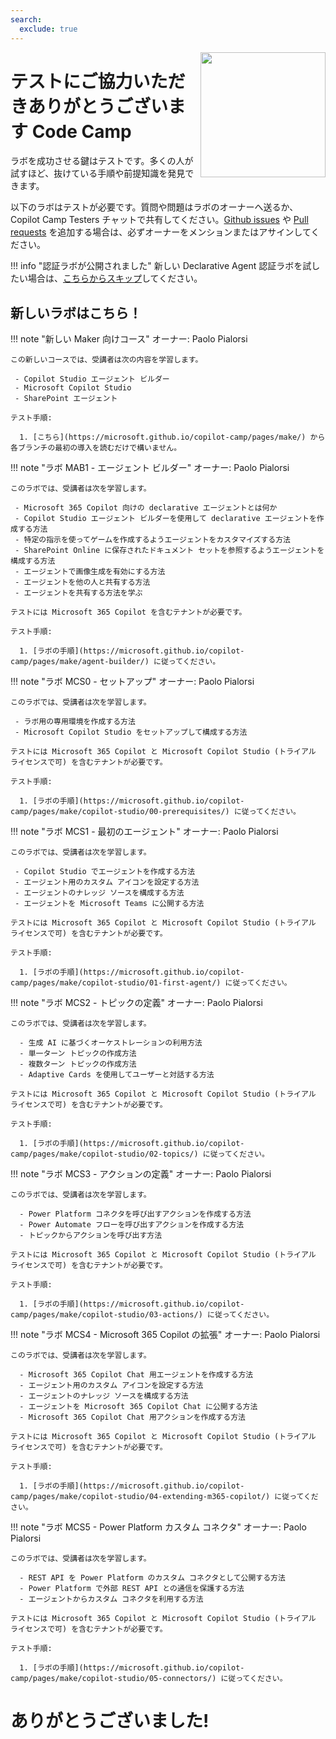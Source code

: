 ```yaml
---
search:
  exclude: true
---
```

<img src="/copilot-camp/assets/images/CopilotCamp-Tent-Clean.png"
     style="height:200px; float:right;"></img>

# テストにご協力いただきありがとうございます Code Camp

ラボを成功させる鍵はテストです。多くの人が試すほど、抜けている手順や前提知識を発見できます。

以下のラボはテストが必要です。質問や問題はラボのオーナーへ送るか、Copilot Camp Testers チャットで共有してください。[Github issues](https://github.com/microsoft/copilot-camp/issues) や [Pull requests](https://github.com/microsoft/copilot-camp/pulls) を追加する場合は、必ずオーナーをメンションまたはアサインしてください。

!!! info "認証ラボが公開されました"
    新しい Declarative Agent 認証ラボを試したい場合は、[こちらからスキップ](../extend-m365-copilot/auth.md)してください。

## 新しいラボはこちら！

!!! note "新しい Maker 向けコース"
    オーナー: Paolo Pialorsi

    この新しいコースでは、受講者は次の内容を学習します。

     - Copilot Studio エージェント ビルダー
     - Microsoft Copilot Studio
     - SharePoint エージェント

    テスト手順:

      1. [こちら](https://microsoft.github.io/copilot-camp/pages/make/) から各ブランチの最初の導入を読むだけで構いません。

!!! note "ラボ MAB1 - エージェント ビルダー"
    オーナー: Paolo Pialorsi

    このラボでは、受講者は次を学習します。

     - Microsoft 365 Copilot 向けの declarative エージェントとは何か
     - Copilot Studio エージェント ビルダーを使用して declarative エージェントを作成する方法
     - 特定の指示を使ってゲームを作成するようエージェントをカスタマイズする方法
     - SharePoint Online に保存されたドキュメント セットを参照するようエージェントを構成する方法
     - エージェントで画像生成を有効にする方法
     - エージェントを他の人と共有する方法
     - エージェントを共有する方法を学ぶ

    テストには Microsoft 365 Copilot を含むテナントが必要です。

    テスト手順:

      1. [ラボの手順](https://microsoft.github.io/copilot-camp/pages/make/agent-builder/) に従ってください。

!!! note "ラボ MCS0 - セットアップ"
    オーナー: Paolo Pialorsi

    このラボでは、受講者は次を学習します。

     - ラボ用の専用環境を作成する方法
     - Microsoft Copilot Studio をセットアップして構成する方法

    テストには Microsoft 365 Copilot と Microsoft Copilot Studio (トライアル ライセンスで可) を含むテナントが必要です。

    テスト手順:

      1. [ラボの手順](https://microsoft.github.io/copilot-camp/pages/make/copilot-studio/00-prerequisites/) に従ってください。

!!! note "ラボ MCS1 - 最初のエージェント"
    オーナー: Paolo Pialorsi

    このラボでは、受講者は次を学習します。

     - Copilot Studio でエージェントを作成する方法
     - エージェント用のカスタム アイコンを設定する方法
     - エージェントのナレッジ ソースを構成する方法
     - エージェントを Microsoft Teams に公開する方法

    テストには Microsoft 365 Copilot と Microsoft Copilot Studio (トライアル ライセンスで可) を含むテナントが必要です。

    テスト手順:

      1. [ラボの手順](https://microsoft.github.io/copilot-camp/pages/make/copilot-studio/01-first-agent/) に従ってください。

!!! note "ラボ MCS2 - トピックの定義"
    オーナー: Paolo Pialorsi

    このラボでは、受講者は次を学習します。

      - 生成 AI に基づくオーケストレーションの利用方法
      - 単一ターン トピックの作成方法
      - 複数ターン トピックの作成方法
      - Adaptive Cards を使用してユーザーと対話する方法

    テストには Microsoft 365 Copilot と Microsoft Copilot Studio (トライアル ライセンスで可) を含むテナントが必要です。

    テスト手順:

      1. [ラボの手順](https://microsoft.github.io/copilot-camp/pages/make/copilot-studio/02-topics/) に従ってください。

!!! note "ラボ MCS3 - アクションの定義"
    オーナー: Paolo Pialorsi

    このラボでは、受講者は次を学習します。

      - Power Platform コネクタを呼び出すアクションを作成する方法
      - Power Automate フローを呼び出すアクションを作成する方法
      - トピックからアクションを呼び出す方法

    テストには Microsoft 365 Copilot と Microsoft Copilot Studio (トライアル ライセンスで可) を含むテナントが必要です。

    テスト手順:

      1. [ラボの手順](https://microsoft.github.io/copilot-camp/pages/make/copilot-studio/03-actions/) に従ってください。

!!! note "ラボ MCS4 - Microsoft 365 Copilot の拡張"
    オーナー: Paolo Pialorsi

    このラボでは、受講者は次を学習します。

      - Microsoft 365 Copilot Chat 用エージェントを作成する方法
      - エージェント用のカスタム アイコンを設定する方法
      - エージェントのナレッジ ソースを構成する方法
      - エージェントを Microsoft 365 Copilot Chat に公開する方法
      - Microsoft 365 Copilot Chat 用アクションを作成する方法

    テストには Microsoft 365 Copilot と Microsoft Copilot Studio (トライアル ライセンスで可) を含むテナントが必要です。

    テスト手順:

      1. [ラボの手順](https://microsoft.github.io/copilot-camp/pages/make/copilot-studio/04-extending-m365-copilot/) に従ってください。

!!! note "ラボ MCS5 - Power Platform カスタム コネクタ"
    オーナー: Paolo Pialorsi

    このラボでは、受講者は次を学習します。

      - REST API を Power Platform のカスタム コネクタとして公開する方法
      - Power Platform で外部 REST API との通信を保護する方法
      - エージェントからカスタム コネクタを利用する方法

    テストには Microsoft 365 Copilot と Microsoft Copilot Studio (トライアル ライセンスで可) を含むテナントが必要です。

    テスト手順:

      1. [ラボの手順](https://microsoft.github.io/copilot-camp/pages/make/copilot-studio/05-connectors/) に従ってください。

 # ありがとうございました!